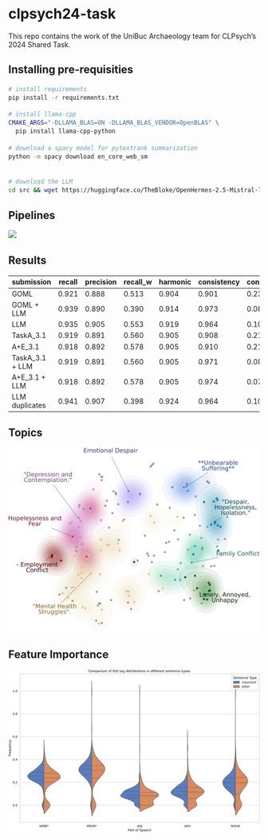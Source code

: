 # clpsych24-task
This repo contains the work of the UniBuc Archaeology team for CLPsych’s 2024 Shared Task. 


## Installing pre-requisities

```bash
# install requirements
pip install -r requirements.txt

# install llama-cpp
CMAKE_ARGS="-DLLAMA_BLAS=ON -DLLAMA_BLAS_VENDOR=OpenBLAS" \
  pip install llama-cpp-python

# download a spacy model for pytextrank summarization
python -m spacy download en_core_web_sm


# download the LLM
cd src && wget https://huggingface.co/TheBloke/OpenHermes-2.5-Mistral-7B-GGUF/resolve/main/openhermes-2.5-mistral-7b.Q4_K_M.gguf
```

## Pipelines
<div style="width: 100%;">
  <img width="600" src="https://github.com/senisioi/archaeology/blob/main/img/pipelines.png?raw=true">
</div>


## Results

| submission | recall         | precision      | recall_w       | harmonic       | consistency    | contradiction  |
|---------------------|----------------|----------------|-----------------|----------------|----------------|----------------|
| GOML            |      0.921     |      0.888     |      0.513      |      0.904     |      0.901     |      0.238     |
| GOML + LLM      | 0.939 |      0.890     |      0.390      |      0.914     | 0.973 | 0.081 |
| LLM             |      0.935     | 0.905 |  0.553 | 0.919 |      0.964     |      0.104     |
| TaskA_3.1          |      0.919     |      0.891     |      0.560      |      0.905     |      0.908     |      0.218     |
| A+E_3.1            |      0.918     |      0.892     |      0.578      |      0.905     |      0.910     |      0.217     |
| TaskA_3.1 + LLM    |      0.919     |      0.891     |      0.560      |      0.905     |      0.971     |      0.085     |
| A+E_3.1 + LLM      |      0.918     |      0.892     |  0.578 |      0.905     | 0.974 | 0.076 |
| LLM duplicates      | 0.941 | 0.907 |      0.398      | 0.924 |      0.964     |      0.104     |

## Topics
<div style="width: 100%;">
  <img width="600" src="https://github.com/nlp-unibuc/clpsych24-task/blob/main/img/topics.png?raw=true">
</div>


## Feature Importance
<div style="width: 100%;">
  <img width="600" src="https://github.com/nlp-unibuc/clpsych24-task/blob/main/img/violins.png?raw=true">
</div>

